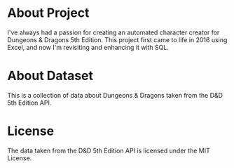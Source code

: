 # About Project
I've always had a passion for creating an automated character creator for Dungeons & Dragons 5th Edition. This project first came to life in 2016 using Excel, and now I'm revisiting and enhancing it with SQL.

# About Dataset
This is a collection of data about Dungeons & Dragons taken from the D&D 5th Edition API.

# License
The data taken from the D&D 5th Edition API is licensed under the MIT License.
